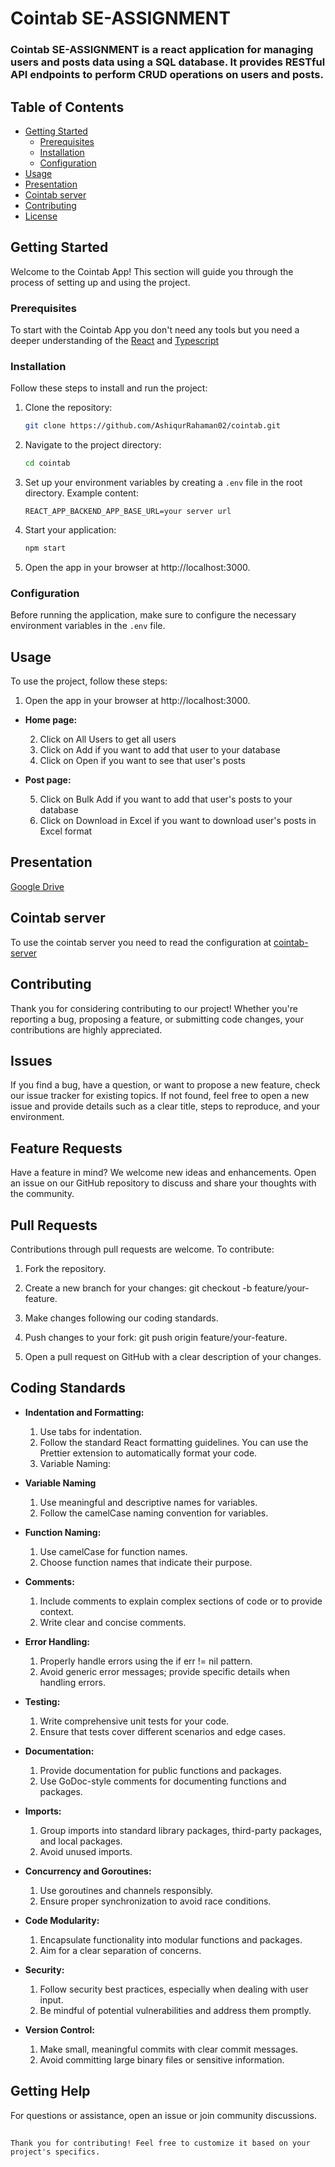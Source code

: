 # Cointab SE-ASSIGNMENT

### Cointab SE-ASSIGNMENT is a react application for managing users and posts data using a SQL database. It provides RESTful API endpoints to perform CRUD operations on users and posts.

## Table of Contents

-  [Getting Started](#getting-started)
   -  [Prerequisites](#prerequisites)
   -  [Installation](#installation)
   -  [Configuration](#configuration)
-  [Usage](#usage)
-  [Presentation](#presentation)
-  [Cointab server](#cointab-server)
-  [Contributing](#contributing)
-  [License](#license)



## Getting Started

Welcome to the Cointab App! This section will guide you through the process of setting up and using the project.

### Prerequisites

To start with the Cointab App you don't need any tools but you need a deeper understanding of the [React](https://react.dev/) and [Typescript](https://www.typescriptlang.org/)

### Installation

Follow these steps to install and run the project:

1. Clone the repository:

   ```bash
   git clone https://github.com/AshiqurRahaman02/cointab.git
   ```

2. Navigate to the project directory:

   ```bash
   cd cointab
   ```

3. Set up your environment variables by creating a `.env` file in the root directory. Example content:

   ```env
   REACT_APP_BACKEND_APP_BASE_URL=your server url
   ```

4. Start your application:

   ```bash
   npm start
   ```

5. Open the app in your browser at http://localhost:3000.

### Configuration

Before running the application, make sure to configure the necessary environment variables in the `.env` file.

## Usage

To use the project, follow these steps:

1. Open the app in your browser at http://localhost:3000.
 - **Home page:** 

    2. Click on All Users to get all users
    3. Click on Add if you want to add that user to your database 
    4. Click on Open if you want to see that user's posts 
 - **Post page:**

    5. Click on Bulk Add if you want to add that user's posts to your database
    6. Click on Download in Excel if you want to download user's posts in Excel format

## Presentation

[Google Drive](https://drive.google.com/file/d/1sF9FFjpjmf3uT9lkL-ej6UwG5Gx1ZxLy/view?usp=sharing)

## Cointab server

To use the cointab server you need to read the configuration at [cointab-server](https://github.com/AshiqurRahaman02/cointab-server.git)



## Contributing

Thank you for considering contributing to our project! Whether you're reporting a bug, proposing a feature, or submitting code changes, your contributions are highly appreciated.

## Issues

If you find a bug, have a question, or want to propose a new feature, check our issue tracker for existing topics. If not found, feel free to open a new issue and provide details such as a clear title, steps to reproduce, and your environment.

## Feature Requests

Have a feature in mind? We welcome new ideas and enhancements. Open an issue on our GitHub repository to discuss and share your thoughts with the community.

## Pull Requests

Contributions through pull requests are welcome. To contribute:

1. Fork the repository.

2. Create a new branch for your changes: git checkout -b feature/your-feature.

3. Make changes following our coding standards.

4. Push changes to your fork: git push origin feature/your-feature.

5. Open a pull request on GitHub with a clear description of your changes.

## Coding Standards

-  **Indentation and Formatting:**

   1. Use tabs for indentation.
   2. Follow the standard React formatting guidelines. You can use the Prettier extension to automatically format your code.
   3. Variable Naming:

-  **Variable Naming**

   1. Use meaningful and descriptive names for variables.
   2. Follow the camelCase naming convention for variables.

-  **Function Naming:**

   1. Use camelCase for function names.
   2. Choose function names that indicate their purpose.

-  **Comments:**

   1. Include comments to explain complex sections of code or to provide context.
   2. Write clear and concise comments.

-  **Error Handling:**

   1. Properly handle errors using the if err != nil pattern.
   2. Avoid generic error messages; provide specific details when handling errors.

-  **Testing:**

   1. Write comprehensive unit tests for your code.
   2. Ensure that tests cover different scenarios and edge cases.

-  **Documentation:**

   1. Provide documentation for public functions and packages.
   2. Use GoDoc-style comments for documenting functions and packages.

-  **Imports:**

   1. Group imports into standard library packages, third-party packages, and local packages.
   2. Avoid unused imports.

-  **Concurrency and Goroutines:**

   1. Use goroutines and channels responsibly.
   2. Ensure proper synchronization to avoid race conditions.

-  **Code Modularity:**

   1. Encapsulate functionality into modular functions and packages.
   2. Aim for a clear separation of concerns.

-  **Security:**

   1. Follow security best practices, especially when dealing with user input.
   2. Be mindful of potential vulnerabilities and address them promptly.

-  **Version Control:**

   1. Make small, meaningful commits with clear commit messages.
   2. Avoid committing large binary files or sensitive information.

## Getting Help

For questions or assistance, open an issue or join community discussions.

##

```
Thank you for contributing! Feel free to customize it based on your project's specifics.
```
